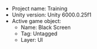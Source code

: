 <!-- UNITY CODE ASSIST INSTRUCTIONS START -->
- Project name: Training
- Unity version: Unity 6000.0.25f1
- Active game object:
  - Name: Black Screen
  - Tag: Untagged
  - Layer: UI
<!-- UNITY CODE ASSIST INSTRUCTIONS END -->
